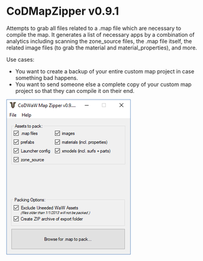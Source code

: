 # CoDMapZipper v0.9.1
Attempts to grab all files related to a .map file which are necessary to compile the map. It generates a list of necessary apps by a combination of analytics including scanning the zone_source files, the .map file itself, the related image files (to grab the material and material_properties), and more.

Use cases:
* You want to create a backup of your entire custom map project in case something bad happens.
* You want to send someone else a complete copy of your custom map project so that they can compile it on their end.

![Screenshot](screenshot.png)
